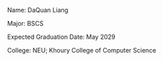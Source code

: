 Name: DaQuan Liang

Major: BSCS

Expected Graduation Date: May 2029

College: NEU; Khoury College of Computer Science

